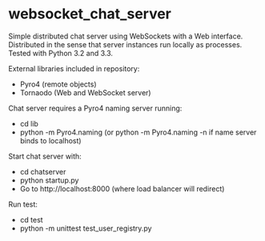 websocket_chat_server
=====================

Simple distributed chat server using WebSockets with a Web interface.
Distributed in the sense that server instances run locally as processes. Tested with Python 3.2 and 3.3.

External libraries included in repository:
- Pyro4 (remote objects)
- Tornaodo (Web and WebSocket server)

Chat server requires a Pyro4 naming server running:
- cd lib
- python -m Pyro4.naming (or python -m Pyro4.naming -n <host address> if name server binds to localhost)

Start chat server with:
- cd chatserver
- python startup.py
- Go to http://localhost:8000 (where load balancer will redirect)

Run test:
- cd test
- python -m unittest test_user_registry.py




